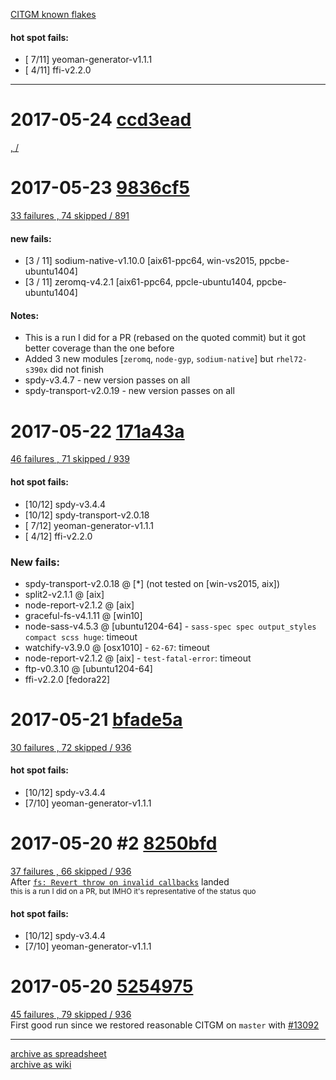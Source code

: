 [CITGM known flakes](https://github.com/nodejs/node/wiki/CITGM-know-flakes)

#### hot spot fails:
  * [ 7/11] yeoman-generator-v1.1.1
  * [ 4/11] ffi-v2.2.0

---
# 2017-05-24 [ccd3ead](https://github.com/nodejs/node/commit/ccd3eadbd7dae3a23d43bf490fa9d3019324370e)
  [, /](https://ci.nodejs.org/view/Node.js-citgm/job/citgm-smoker/826/testReport/)

# 2017-05-23 [9836cf5](https://github.com/nodejs/node/commit/9836cf571708a82396218957cacb3ed1ed468d05)
  [33 failures , 74 skipped / 891](https://ci.nodejs.org/view/Node.js-citgm/job/citgm-smoker/823/testReport/)  
  #### new fails:
  * [3 / 11] sodium-native-v1.10.0 [aix61-ppc64, win-vs2015, ppcbe-ubuntu1404]
  * [3 / 11] zeromq-v4.2.1 [aix61-ppc64, ppcle-ubuntu1404, ppcbe-ubuntu1404]
  #### Notes:
  * This is a run I did for a PR (rebased on the quoted commit) but it got better coverage than the one before
  * Added 3 new modules [`zeromq`, `node-gyp`, `sodium-native`] but `rhel72-s390x` did not finish
  * spdy-v3.4.7 - new version passes on all  
  * spdy-transport-v2.0.19 - new version passes on all  

# 2017-05-22 [171a43a](https://github.com/nodejs/node/commit/171a43a98685d5cca6710d2d6bf4d20008de3426)
  [46 failures , 71 skipped / 939](https://ci.nodejs.org/job/citgm-smoker/811/testReport/)
  #### hot spot fails:
  * [10/12] spdy-v3.4.4
  * [10/12] spdy-transport-v2.0.18
  * [ 7/12] yeoman-generator-v1.1.1
  * [ 4/12] ffi-v2.2.0
  ### New fails:
  * spdy-transport-v2.0.18 @ [*] (not tested on [win-vs2015, aix])
  * split2-v2.1.1 @ [aix]
  * node-report-v2.1.2 @ [aix]
  * graceful-fs-v4.1.11 @ [win10]
  * node-sass-v4.5.3 @ [ubuntu1204-64] - `sass-spec spec output_styles compact scss huge`: timeout
  * watchify-v3.9.0 @ [osx1010] - `62-67`: timeout
  * node-report-v2.1.2 @ [aix] - `test-fatal-error`: timeout
  * ftp-v0.3.10 @ [ubuntu1204-64]
  * ffi-v2.2.0 [fedora22]

# 2017-05-21 [bfade5a](https://github.com/nodejs/node/commit/bfade5aacd639fbac920647bf1ca4a6fb6df9e0d)
  [30 failures , 72 skipped / 936](https://ci.nodejs.org/view/Node.js-citgm/job/citgm-smoker/806/testReport/)  
  #### hot spot fails:
  * [10/12] spdy-v3.4.4
  * [7/10] yeoman-generator-v1.1.1

# 2017-05-20 #2 [8250bfd](https://github.com/nodejs/node/commit/8250bfd1e5188d5dada58aedf7a991e959d5eaa9)
  [37 failures , 66 skipped / 936](https://ci.nodejs.org/view/Node.js-citgm/job/citgm-smoker/805/testReport/)  
  After [`fs: Revert throw on invalid callbacks`](https://github.com/nodejs/node/pull/12976) landed  
  <sub>this is a run I did on a PR, but IMHO it's representative of the status quo</sub>
  #### hot spot fails:
  * [10/12] spdy-v3.4.4
  * [7/10] yeoman-generator-v1.1.1  

# 2017-05-20 [5254975](https://github.com/nodejs/node/commit/525497596a51ef2e6653b930ca525046d27c9fd5)
  [45 failures , 79 skipped / 936](https://ci.nodejs.org/view/Node.js-citgm/job/citgm-smoker/801/testReport/)  
  First good run since we restored reasonable CITGM on `master` with [#13092](https://github.com/nodejs/node/pull/13092)

---

[archive as spreadsheet](https://docs.google.com/spreadsheets/d/1VimEU1-gQ4aOIZxGGRqD8XVeriMUrM7nzBKgxxLQYlc/pubhtml)  
[archive as wiki](https://github.com/nodejs/node/wiki/CITGM-results-table)
